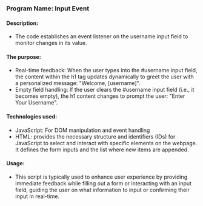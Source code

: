 
### Program Name: Input Event

#### Description:
*  The code establishes an event listener on the username input field to monitor changes in its value.

#### The purpose:
* Real-time feedback: When the user types into the #username input field, the content within the h1 tag
  updates dynamically to greet the user with a personalized message: "Welcome, [username]".
* Empty field handling: If the user clears the #username input field (i.e., it becomes empty),
  the h1 content changes to prompt the user: "Enter Your Username".

#### Technologies used:
* JavaScript: For DOM manipulation and event handling
* HTML: provides the necessary structure and identifiers (IDs) for JavaScript to select and interact
with specific elements on the webpage. It defines the form inputs and the list where new items are appended.

#### Usage:
* This script is typically used to enhance user experience by providing immediate feedback while filling out
a form or interacting with an input field, guiding the user on what information to input or confirming their input in real-time.



